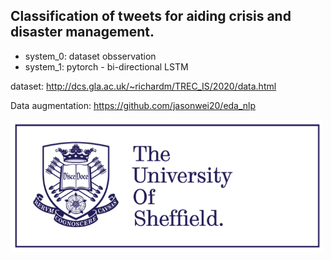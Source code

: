 
## Classification of tweets for aiding crisis and disaster management.

* system_0: dataset obsservation
* system_1: pytorch - bi-directional LSTM

dataset: http://dcs.gla.ac.uk/~richardm/TREC_IS/2020/data.html

Data augmentation: https://github.com/jasonwei20/eda_nlp

<img src="image/sheffield.png" width="500">
